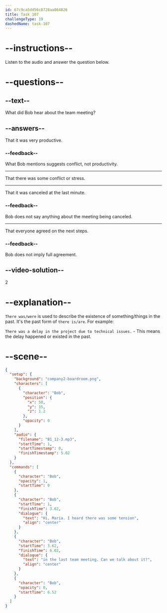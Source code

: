 ```yaml
---
id: 67c9ca5dd56c8728aa064826
title: Task 107
challengeType: 19
dashedName: task-107
---
```


<!-- (Audio) Bob: Hi, Maria. I heard there was some tension in the last team meeting. Can we talk about it? -->

# --instructions--

Listen to the audio and answer the question below.  

# --questions--

## --text--

What did Bob hear about the team meeting?

## --answers--

That it was very productive.

### --feedback--

What Bob mentions suggests conflict, not productivity.

---

That there was some conflict or stress.

---

That it was canceled at the last minute.

### --feedback--

Bob does not say anything about the meeting being canceled.

---

That everyone agreed on the next steps.

### --feedback--

Bob does not imply full agreement.

## --video-solution--

2  

# --explanation--

`There was/were` is used to describe the existence of something/things in the past. It's the past form of `there is/are`. For example:

`There was a delay in the project due to technical issues.` - This means the delay happened or existed in the past.

# --scene--

```json
{
  "setup": {
    "background": "company2-boardroom.png",
    "characters": [
      {
        "character": "Bob",
        "position": {
          "x": 50,
          "y": 15,
          "z": 1.2
        },
        "opacity": 0
      }
    ],
    "audio": {
      "filename": "B1_12-3.mp3",
      "startTime": 1,
      "startTimestamp": 0,
      "finishTimestamp": 5.02
    }
  },
  "commands": [
    {
      "character": "Bob",
      "opacity": 1,
      "startTime": 0
    },
    {
      "character": "Bob",
      "startTime": 1,
      "finishTime": 3.62,
      "dialogue": {
        "text": "Hi, Maria. I heard there was some tension",
        "align": "center"
      }
    },
    {
      "character": "Bob",
      "startTime": 3.62,
      "finishTime": 6.02,
      "dialogue": {
        "text": "in the last team meeting. Can we talk about it?",
        "align": "center"
      }
    },
    {
      "character": "Bob",
      "opacity": 0,
      "startTime": 6.52
    }
  ]
}
```
